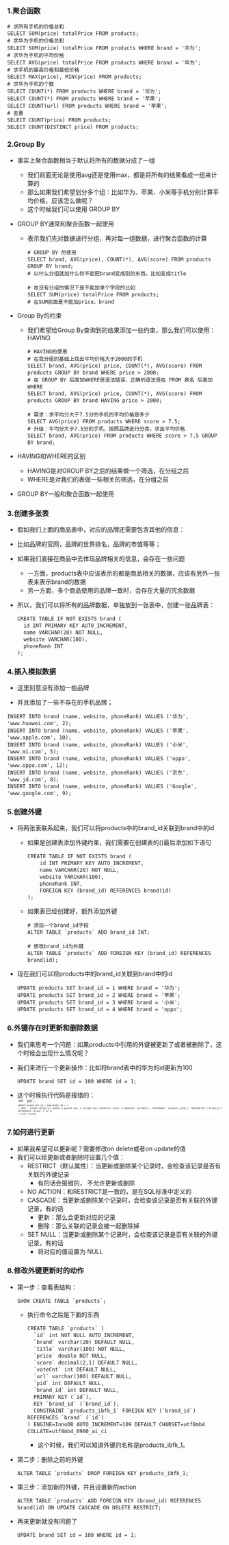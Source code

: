 ### 1.聚合函数

```mysql
# 求所有手机的价格总和
SELECT SUM(price) totalPrice FROM products;
# 求华为手机的价格总和
SELECT SUM(price) totalPrice FROM products WHERE brand = '华为';
# 求华为手机的平均价格
SELECT AVG(price) totalPrice FROM products WHERE brand = '华为';
# 求手机的最高价格和最低价格
SELECT MAX(price), MIN(price) FROM products;
# 求华为手机的个数
SELECT COUNT(*) FROM products WHERE brand = '华为';
SELECT COUNT(*) FROM products WHERE brand = '苹果';
SELECT COUNT(url) FROM products WHERE brand = '苹果';
# 去重
SELECT COUNT(price) FROM products;
SELECT COUNT(DISTINCT price) FROM products;
```

### 2.Group By

- 事实上聚合函数相当于默认将所有的数据分成了一组
  - 我们前面无论是使用avg还是使用max，都是将所有的结果看成一组来计算的
  - 那么如果我们希望划分多个组：比如华为、苹果、小米等手机分别计算平均价格，应该怎么做呢？
  - 这个时候我们可以使用 GROUP BY

- GROUP BY通常和聚合函数一起使用

  - 表示我们先对数据进行分组，再对每一组数据，进行聚合函数的计算

    ```mysql
    # GROUP BY 的使用
    SELECT brand, AVG(price), COUNT(*), AVG(score) FROM products GROUP BY brand;
    # 以什么分组就加什么你不能把brand变成别的东西，比如变成title
    
    # 在没有分组的情况下是不能加单个字段的比如
    SELECT SUM(price) totalPrice FROM products;
    # 在SUM前面是不能加price、brand
    ```

- Group By的约束

  - 我们希望给Group By查询到的结果添加一些约束，那么我们可以使用：HAVING

    ```mysql
    # HAVING的使用
    # 在我分组的基础上找出平均价格大于2000的手机
    SELECT brand, AVG(price) price, COUNT(*), AVG(score) FROM products GROUP BY brand WHERE price > 2000;
    # 在 GROUP BY 后面加WHERE是语法错误，正确的语法是在 FROM 表名 后面加WHERE
    SELECT brand, AVG(price) price, COUNT(*), AVG(score) FROM products GROUP BY brand HAVING price > 2000;
    
    # 需求：求平均分大于7.5分的手机的平均价格是多少
    SELECT AVG(price) FROM products WHERE score > 7.5;
    # 升级：平均分大于7.5分的手机，按照品牌进行分类，求出平均价格
    SELECT brand, AVG(price) FROM products WHERE score > 7.5 GROUP BY brand;
    ```

- HAVING和WHERE的区别

  - HAVING是对GROUP BY之后的结果做一个筛选，在分组之后
  - WHERE是对我们的表做一些相关的筛选，在分组之前
  
- GROUP BY一般和聚合函数一起使用

### 3.创建多张表

- 假如我们上面的商品表中，对应的品牌还需要包含其他的信息：
  
- 比如品牌的官网，品牌的世界排名，品牌的市值等等；
  
- 如果我们直接在商品中去体现品牌相关的信息，会存在一些问题

  - 一方面，products表中应该表示的都是商品相关的数据，应该有另外一张表来表示brand的数据
  - 另一方面，多个商品使用的品牌一致时，会存在大量的冗余数据

- 所以，我们可以将所有的品牌数据，单独放到一张表中，创建一张品牌表：

  ```mysql
  CREATE TABLE IF NOT EXISTS brand (
  	id INT PRIMARY KEY AUTO_INCREMENT,
  	name VARCHAR(20) NOT NULL,
  	website VARCHAR(100),
  	phoneRank INT
  );
  ```

### 4.插入模拟数据

- 这里刻意没有添加一些品牌


- 并且添加了一些不存在的手机品牌；


```mysql
INSERT INTO brand (name, website, phoneRank) VALUES ('华为', 'www.huawei.com', 2);
INSERT INTO brand (name, website, phoneRank) VALUES ('苹果', 'www.apple.com', 10);
INSERT INTO brand (name, website, phoneRank) VALUES ('小米', 'www.mi.com', 5);
INSERT INTO brand (name, website, phoneRank) VALUES ('oppo', 'www.oppo.com', 12);
INSERT INTO brand (name, website, phoneRank) VALUES ('京东', 'www.jd.com', 8);
INSERT INTO brand (name, website, phoneRank) VALUES ('Google', 'www.google.com', 9);
```

### 5.创建外键

- 将两张表联系起来，我们可以将products中的brand_id关联到brand中的id
  - 如果是创建表添加外键约束，我们需要在创建表的()最后添加如下语句

    ```mysql
    CREATE TABLE IF NOT EXISTS brand (
    	id INT PRIMARY KEY AUTO_INCREMENT,
    	name VARCHAR(20) NOT NULL,
    	website VARCHAR(100),
    	phoneRank INT,
        FOREIGN KEY (brand_id) REFERENCES brand(id)
    );
    ```

  - 如果表已经创建好，额外添加外键
    ```mysql
    # 添加一个brand_id字段
    ALTER TABLE `products` ADD brand_id INT;
    
    # 修改brand_id为外键
    ALTER TABLE `products` ADD FOREIGN KEY (brand_id) REFERENCES brand(id);
    ```

- 现在我们可以将products中的brand_id关联到brand中的id

  ```mysql
  UPDATE products SET brand_id = 1 WHERE brand = '华为';
  UPDATE products SET brand_id = 2 WHERE brand = '苹果';
  UPDATE products SET brand_id = 3 WHERE brand = '小米';
  UPDATE products SET brand_id = 4 WHERE brand = 'oppo';
  ```

### 6.外键存在时更新和删除数据

- 我们来思考一个问题：如果products中引用的外键被更新了或者被删除了，这个时候会出现什么情况呢？

- 我们来进行一个更新操作：比如将brand表中的华为的id更新为100

  ```mysql
  UPDATE brand SET id = 100 WHERE id = 1;
  ```

- 这个时候执行代码是报错的：<img src="images/image-20210305104343785.png" alt="image-20210305104343785" style="zoom:50%;" />

### 7.如何进行更新

- 如果我希望可以更新呢？需要修改on delete或者on update的值
- 我们可以给更新或者删除时设置几个值：
  - RESTRICT（默认属性）：当更新或删除某个记录时，会检查该记录是否有关联的外键记录
    - 有的话会报错的， 不允许更新或删除
  - NO ACTION：和RESTRICT是一致的，是在SQL标准中定义的
  - CASCADE：当更新或删除某个记录时，会检查该记录是否有关联的外键记录，有的话
    - 更新：那么会更新对应的记录
    - 删除：那么关联的记录会被一起删除掉
  - SET NULL：当更新或删除某个记录时，会检查该记录是否有关联的外键记录，有的话
    - 将对应的值设置为 NULL

### 8.修改外键更新时的动作

- 第一步：查看表结构：

  ```mysql
  SHOW CREATE TABLE `products`;
  ```
  - 执行命令之后是下面的东西

    ```mysql
    CREATE TABLE `products` (
      `id` int NOT NULL AUTO_INCREMENT,
      `brand` varchar(20) DEFAULT NULL,
      `title` varchar(100) NOT NULL,
      `price` double NOT NULL,
      `score` decimal(2,1) DEFAULT NULL,
      `voteCnt` int DEFAULT NULL,
      `url` varchar(100) DEFAULT NULL,
      `pid` int DEFAULT NULL,
      `brand_id` int DEFAULT NULL,
      PRIMARY KEY (`id`),
      KEY `brand_id` (`brand_id`),
      CONSTRAINT `products_ibfk_1` FOREIGN KEY (`brand_id`) REFERENCES `brand` (`id`)
    ) ENGINE=InnoDB AUTO_INCREMENT=109 DEFAULT CHARSET=utf8mb4 COLLATE=utf8mb4_0900_ai_ci
    ```

    - 这个时候，我们可以知道外键的名称是products_ibfk_1。

- 第二步：删除之前的外键

  ```mysql
  ALTER TABLE `products` DROP FOREIGN KEY products_ibfk_1;
  ```

- 第三步：添加新的外键，并且设置新的action

  ```mysql
  ALTER TABLE `products` ADD FOREIGN KEY (brand_id) REFERENCES brand(id) ON UPDATE CASCADE ON DELETE RESTRICT;
  ```

- 再来更新就没有问题了

  ```mysql
  UPDATE brand SET id = 100 WHERE id = 1;
  ```

  

